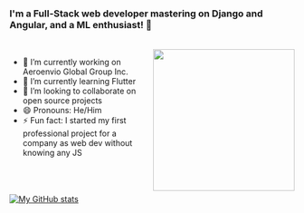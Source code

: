 ### I'm a Full-Stack web developer mastering on Django and Angular, and a ML enthusiast!  👋

<br/>

<img align="right" height="250"  src="https://media1.giphy.com/media/qgQUggAC3Pfv687qPC/giphy.gif?cid=ecf05e470ttfxgsj072btembitu1zn4ti3t3cdyg4jo5b3by&rid=giphy.gif&ct=g" />

 <div style="width:50%">
    <ul>
      <li>🔭 I’m currently working on Aeroenvio Global Group Inc.</li>
      <li>🌱 I’m currently learning Flutter</li>
      <li>👯 I’m looking to collaborate on open source projects</li>
      <li>😄 Pronouns: He/Him</li>
      <li>⚡ Fun fact: I started my first professional project for a company as web dev without knowing any JS </li>
    </ul>
  </div>
  
<br/><br/><br/>
[![My GitHub stats](https://github-readme-stats.vercel.app/api?username=dfg-98&show_icons=true&theme=radical)](https://github.com/anuraghazra/github-readme-stats)


<!--START_SECTION:waka-->
<!--END_SECTION:waka-->
